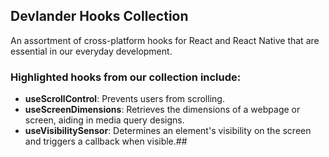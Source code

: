 
## Devlander Hooks Collection
An assortment of cross-platform hooks for React and React Native that are essential in our everyday development.

### Highlighted hooks from our collection include:

- **useScrollControl**: Prevents users from scrolling.
- **useScreenDimensions**: Retrieves the dimensions of a webpage or screen, aiding in media query designs.
- **useVisibilitySensor**: Determines an element's visibility on the screen and triggers a callback when visible.##